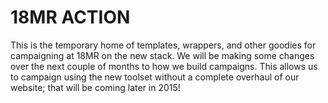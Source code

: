 # 18MR ACTION

This is the temporary home of templates, wrappers, and other goodies for campaigning at 18MR on the new stack. We will be making some changes over the next couple of months to how we build campaigns. This allows us to campaign using the new toolset without a complete overhaul of our website; that will be coming later in 2015!
